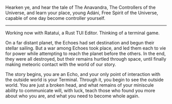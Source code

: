 Hearken ye, and hear the tale of The Anavandra, The Controllers of the Universe, and learn your place, young Adáni, Free Spirit of the Universe, capable of one day become controller yourself.

---

Working now with Ratatui, a Rust TUI Editor. Thinking of a terminal game. 

On a far distant planet, the Echoes had set destination and begun their stellar sailing. But a war among Echoes took place, and led them each to vie for power while attempting to reach the planet before the others. In the end, they were all destroyed, but their remains hurtled through space, until finally making meteoric contact with the world of our story. 

The story begins, you are an Echo, and your only point of interaction with the outside world is your Terminal. Through it, you begin to see the outside world. You are just a broken head, and what remains of your miniscule ability to communicate will, with luck, teach those who found you more about who you are, and what you need to become whole again.